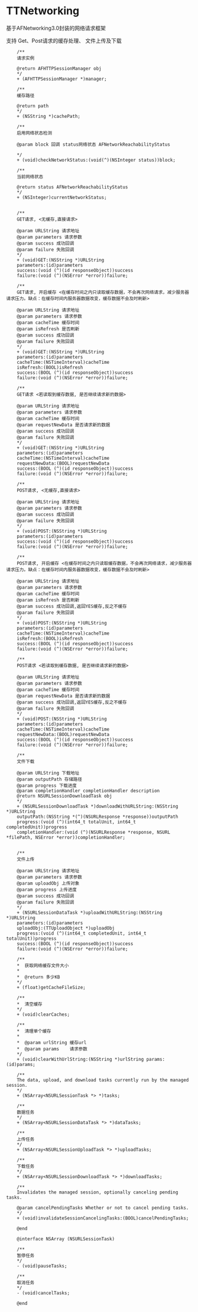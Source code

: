 # TTNetworking
基于AFNetworking3.0封装的网络请求框架

支持 Get、Post请求的缓存处理、 文件上传及下载

        /**
        请求实例

        @return AFHTTPSessionManager obj
        */
        + (AFHTTPSessionManager *)manager;

        /**
        缓存路径

        @return path
        */
        + (NSString *)cachePath;

        /**
        启用网络状态检测

        @param block 回调 status网络状态 AFNetworkReachabilityStatus

        */
        + (void)checkNetworkStatus:(void(^)(NSInteger status))block;

        /**
        当前网络状态

        @return status AFNetworkReachabilityStatus
        */
        + (NSInteger)currentNetworkStatus;


        /**
        GET请求, <无缓存,直接请求>

        @param URLString 请求地址
        @param parameters 请求参数
        @param success 成功回调
        @param failure 失败回调
        */
        + (void)GET:(NSString *)URLString
        parameters:(id)parameters
        success:(void (^)(id responseObject))success
        failure:(void (^)(NSError *error))failure;

        /**
        GET请求, 开启缓存 <在缓存时间之内只读取缓存数据，不会再次网络请求，减少服务器请求压力。缺点：在缓存时间内服务器数据改变，缓存数据不会及时刷新>

        @param URLString 请求地址
        @param parameters 请求参数
        @param cacheTime 缓存时间
        @param isRefresh 是否刷新
        @param success 成功回调
        @param failure 失败回调
        */
        + (void)GET:(NSString *)URLString
        parameters:(id)parameters
        cacheTime:(NSTimeInterval)cacheTime
        isRefresh:(BOOL)isRefresh
        success:(BOOL (^)(id responseObject))success
        failure:(void (^)(NSError *error))failure;

        /**
        GET请求 <若读取到缓存数据, 是否继续请求新的数据>

        @param URLString 请求地址
        @param parameters 请求参数
        @param cacheTime 缓存时间
        @param requestNewData 是否请求新的数据
        @param success 成功回调
        @param failure 失败回调
        */
        + (void)GET:(NSString *)URLString
        parameters:(id)parameters
        cacheTime:(NSTimeInterval)cacheTime
        requestNewData:(BOOL)requestNewData
        success:(BOOL (^)(id responseObject))success
        failure:(void (^)(NSError *error))failure;

        /**
        POST请求, <无缓存,直接请求>

        @param URLString 请求地址
        @param parameters 请求参数
        @param success 成功回调
        @param failure 失败回调
        */
        + (void)POST:(NSString *)URLString
        parameters:(id)parameters
        success:(void (^)(id responseObject))success
        failure:(void (^)(NSError *error))failure;

        /**
        POST请求, 开启缓存 <在缓存时间之内只读取缓存数据，不会再次网络请求，减少服务器请求压力。缺点：在缓存时间内服务器数据改变，缓存数据不会及时刷新>

        @param URLString 请求地址
        @param parameters 请求参数
        @param cacheTime 缓存时间
        @param isRefresh 是否刷新
        @param success 成功回调,返回YES缓存,反之不缓存
        @param failure 失败回调
        */
        + (void)POST:(NSString *)URLString
        parameters:(id)parameters
        cacheTime:(NSTimeInterval)cacheTime
        isRefresh:(BOOL)isRefresh
        success:(BOOL (^)(id responseObject))success
        failure:(void (^)(NSError *error))failure;

        /**
        POST请求 <若读取到缓存数据, 是否继续请求新的数据>

        @param URLString 请求地址
        @param parameters 请求参数
        @param cacheTime 缓存时间
        @param requestNewData 是否请求新的数据
        @param success 成功回调,返回YES缓存,反之不缓存
        @param failure 失败回调
        */
        + (void)POST:(NSString *)URLString
        parameters:(id)parameters
        cacheTime:(NSTimeInterval)cacheTime
        requestNewData:(BOOL)requestNewData
        success:(BOOL (^)(id responseObject))success
        failure:(void (^)(NSError *error))failure;

        /**
        文件下载

        @param URLString 下载地址
        @param outputPath 存储路径
        @param progress 下载进度
        @param completionHandler completionHandler description
        @return NSURLSessionDownloadTask obj
        */
        + (NSURLSessionDownloadTask *)downloadWithURLString:(NSString *)URLString
        outputPath:(NSString *(^)(NSURLResponse *response))outputPath
        progress:(void (^)(int64_t totalUnit, int64_t completedUnit))progress
        completionHandler:(void (^)(NSURLResponse *response, NSURL *filePath, NSError *error))completionHandler;


        /**
        文件上传

        @param URLString 请求地址
        @param parameters 请求参数
        @param uploadObj 上传对象
        @param progress 上传进度
        @param success 成功回调
        @param failure 失败回调
        */
        + (NSURLSessionDataTask *)uploadWithURLString:(NSString *)URLString
        parameters:(id)parameters
        uploadObj:(TTUploadObject *)uploadObj
        progress:(void (^)(int64_t completedUnit, int64_t totalUnit))progress
        success:(BOOL (^)(id responseObject))success
        failure:(void (^)(NSError *error))failure;

        /**
        *  获取网络缓存文件大小
        *
        *  @return 多少KB
        */
        + (float)getCacheFileSize;

        /**
        *  清空缓存
        */
        + (void)clearCaches;

        /**
        *  清理单个缓存
        *
        *  @param urlString 缓存url
        *  @param params    请求参数
        */
        + (void)clearWithUrlString:(NSString *)urlString params:(id)params;

        /**
        The data, upload, and download tasks currently run by the managed session.
        */
        + (NSArray<NSURLSessionTask *> *)tasks;

        /**
        数据任务
        */
        + (NSArray<NSURLSessionDataTask *> *)dataTasks;

        /**
        上传任务
        */
        + (NSArray<NSURLSessionUploadTask *> *)uploadTasks;

        /**
        下载任务
        */
        + (NSArray<NSURLSessionDownloadTask *> *)downloadTasks;

        /**
        Invalidates the managed session, optionally canceling pending tasks.

        @param cancelPendingTasks Whether or not to cancel pending tasks.
        */
        + (void)invalidateSessionCancelingTasks:(BOOL)cancelPendingTasks;

        @end

        @interface NSArray (NSURLSessionTask)

        /**
        暂停任务
        */
        - (void)pauseTasks;

        /**
        取消任务
        */
        - (void)cancelTasks;

        @end


